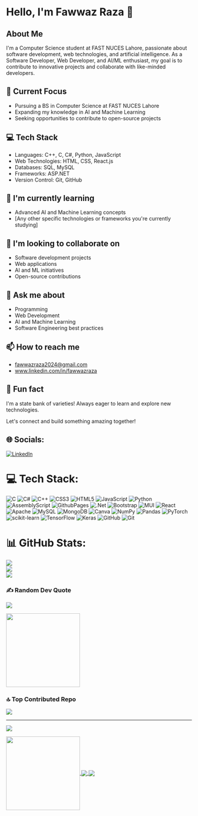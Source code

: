 



# Hello, I'm Fawwaz Raza 👋

## About Me
I'm a Computer Science student at FAST NUCES Lahore, passionate about software development, web technologies, and artificial intelligence. As a Software Developer, Web Developer, and AI/ML enthusiast, my goal is to contribute to innovative projects and collaborate with like-minded developers.

## 🔭 Current Focus
- Pursuing a BS in Computer Science at FAST NUCES Lahore
- Expanding my knowledge in AI and Machine Learning
- Seeking opportunities to contribute to open-source projects

## 💻 Tech Stack
- Languages: C++, C, C#, Python, JavaScript
- Web Technologies: HTML, CSS, React.js
- Databases: SQL, MySQL
- Frameworks: ASP.NET
- Version Control: Git, GitHub

## 🌱 I'm currently learning
- Advanced AI and Machine Learning concepts
- [Any other specific technologies or frameworks you're currently studying]

## 👯 I'm looking to collaborate on
- Software development projects
- Web applications
- AI and ML initiatives
- Open-source contributions

## 💬 Ask me about
- Programming
- Web Development
- AI and Machine Learning
- Software Engineering best practices

## 📫 How to reach me
- fawwazraza2024@gmail.com
- www.linkedin.com/in/fawwazraza

## 🚀 Fun fact
I'm a state bank of varieties! Always eager to learn and explore new technologies.

Let's connect and build something amazing together!

## 🌐 Socials:
[![LinkedIn](https://img.shields.io/badge/LinkedIn-%230077B5.svg?logo=linkedin&logoColor=white)](https://linkedin.com/in/fawwazraza) 

# 💻 Tech Stack:
![C](https://img.shields.io/badge/c-%2300599C.svg?style=for-the-badge&logo=c&logoColor=white) ![C#](https://img.shields.io/badge/c%23-%23239120.svg?style=for-the-badge&logo=csharp&logoColor=white) ![C++](https://img.shields.io/badge/c++-%2300599C.svg?style=for-the-badge&logo=c%2B%2B&logoColor=white) ![CSS3](https://img.shields.io/badge/css3-%231572B6.svg?style=for-the-badge&logo=css3&logoColor=white) ![HTML5](https://img.shields.io/badge/html5-%23E34F26.svg?style=for-the-badge&logo=html5&logoColor=white) ![JavaScript](https://img.shields.io/badge/javascript-%23323330.svg?style=for-the-badge&logo=javascript&logoColor=%23F7DF1E) ![Python](https://img.shields.io/badge/python-3670A0?style=for-the-badge&logo=python&logoColor=ffdd54) ![AssemblyScript](https://img.shields.io/badge/assembly%20script-%23000000.svg?style=for-the-badge&logo=assemblyscript&logoColor=white) ![GithubPages](https://img.shields.io/badge/github%20pages-121013?style=for-the-badge&logo=github&logoColor=white) ![.Net](https://img.shields.io/badge/.NET-5C2D91?style=for-the-badge&logo=.net&logoColor=white) ![Bootstrap](https://img.shields.io/badge/bootstrap-%238511FA.svg?style=for-the-badge&logo=bootstrap&logoColor=white) ![MUI](https://img.shields.io/badge/MUI-%230081CB.svg?style=for-the-badge&logo=mui&logoColor=white) ![React](https://img.shields.io/badge/react-%2320232a.svg?style=for-the-badge&logo=react&logoColor=%2361DAFB) ![Apache](https://img.shields.io/badge/apache-%23D42029.svg?style=for-the-badge&logo=apache&logoColor=white) ![MySQL](https://img.shields.io/badge/mysql-4479A1.svg?style=for-the-badge&logo=mysql&logoColor=white) ![MongoDB](https://img.shields.io/badge/MongoDB-%234ea94b.svg?style=for-the-badge&logo=mongodb&logoColor=white) ![Canva](https://img.shields.io/badge/Canva-%2300C4CC.svg?style=for-the-badge&logo=Canva&logoColor=white) ![NumPy](https://img.shields.io/badge/numpy-%23013243.svg?style=for-the-badge&logo=numpy&logoColor=white) ![Pandas](https://img.shields.io/badge/pandas-%23150458.svg?style=for-the-badge&logo=pandas&logoColor=white) ![PyTorch](https://img.shields.io/badge/PyTorch-%23EE4C2C.svg?style=for-the-badge&logo=PyTorch&logoColor=white) ![scikit-learn](https://img.shields.io/badge/scikit--learn-%23F7931E.svg?style=for-the-badge&logo=scikit-learn&logoColor=white) ![TensorFlow](https://img.shields.io/badge/TensorFlow-%23FF6F00.svg?style=for-the-badge&logo=TensorFlow&logoColor=white) ![Keras](https://img.shields.io/badge/Keras-%23D00000.svg?style=for-the-badge&logo=Keras&logoColor=white) ![GitHub](https://img.shields.io/badge/github-%23121011.svg?style=for-the-badge&logo=github&logoColor=white) ![Git](https://img.shields.io/badge/git-%23F05033.svg?style=for-the-badge&logo=git&logoColor=white)
# 📊 GitHub Stats:
![](https://github-readme-stats.vercel.app/api?username=FawwazRaza&theme=default&hide_border=false&include_all_commits=true)<br/>
![](https://github-readme-streak-stats.herokuapp.com/?user=FawwazRaza&theme=default&hide_border=false)<br/>
![](https://github-readme-stats.vercel.app/api/top-langs/?username=FawwazRaza&theme=default&hide_border=false&include_all_commits=true&count_private=true&layout=compact)

### ✍️ Random Dev Quote
![](https://quotes-github-readme.vercel.app/api?type=vetical&theme=dark)


<a href="https://github.com/FawwazRaza/github-readme-stats">
  <img height=200 align="center" src="https://github-readme-stats.vercel.app/api?username=FawwazRaza&rank_icon=percentile" />
</a>

### 🔝 Top Contributed Repo
![](https://github-contributor-stats.vercel.app/api?username=FawwazRaza&limit=5&theme=default&combine_all_yearly_contributions=true)

---
[![](https://visitcount.itsvg.in/api?id=FawwazRaza&icon=0&color=0)](https://visitcount.itsvg.in)

<!-- Proudly created with GPRM ( https://gprm.itsvg.in ) -->
<a href="https://github.com/FawwazRaza/convoychat">
  <img height=200 align="center" src="https://github-readme-stats.vercel.app/api/top-langs?username=FawwazRaza&layout=compact&langs_count=8&card_width=320" />
</a>
<a href="https://github.com/FawwazRaza/magnum-opsem">
  <img align="center" src="https://github-readme-stats.vercel.app/api/pin/?username=FawwazRaza&repo=magnum-opsem" />
</a>
<a href="https://github.com/FawwazRaza/DEP-projects">
  <img align="center" src="https://github-readme-stats.vercel.app/api/pin/?username=FawwazRaza&repo=DEP-projects" />
</a>
